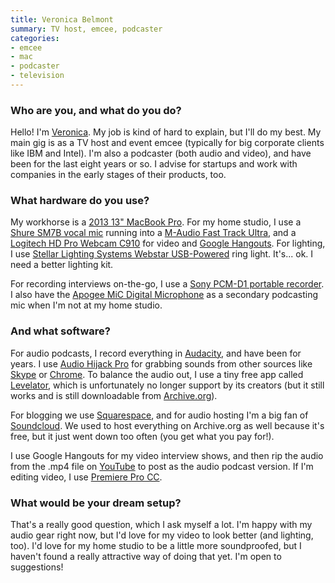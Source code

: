 ```yaml
---
title: Veronica Belmont
summary: TV host, emcee, podcaster
categories:
- emcee
- mac
- podcaster
- television
---
```


### Who are you, and what do you do?

Hello! I'm [Veronica](http://www.veronicabelmont.com/ "Veronica's website."). My job is kind of hard to explain, but I'll do my best. My main gig is as a TV host and event emcee (typically for big corporate clients like IBM and Intel). I'm also a podcaster (both audio and video), and have been for the last eight years or so. I advise for startups and work with companies in the early stages of their products, too. 

### What hardware do you use?

My workhorse is a [2013 13" MacBook Pro][macbook-pro]. For my home studio, I use a [Shure SM7B vocal mic][sm7b] running into a [M-Audio Fast Track Ultra][fast-track-ultra], and a [Logitech HD Pro Webcam C910][hd-pro-webcam-c910] for video and [Google Hangouts][google-hangouts]. For lighting, I use [Stellar Lighting Systems Webstar USB-Powered][webstar-usb-powered-led-ringlight] ring light. It's... ok. I need a better lighting kit. 

For recording interviews on-the-go, I use a [Sony PCM-D1 portable recorder][pcm-d1]. I also have the [Apogee MiC Digital Microphone][mic] as a secondary podcasting mic when I'm not at my home studio.

### And what software?

For audio podcasts, I record everything in [Audacity][], and have been for years. I use [Audio Hijack Pro][audio-hijack-pro] for grabbing sounds from other sources like [Skype][] or [Chrome][]. To balance the audio out, I use a tiny free app called [Levelator][the-levelator], which is unfortunately no longer support by its creators (but it still works and is still downloadable from [Archive.org](https://archive.org/ "A non-profit Internet history collection.")). 

For blogging we use [Squarespace][], and for audio hosting I'm a big fan of [Soundcloud][]. We used to host everything on Archive.org as well because it's free, but it just went down too often (you get what you pay for!).

I use Google Hangouts for my video interview shows, and then rip the audio from the .mp4 file on [YouTube][] to post as the audio podcast version. If I'm editing video, I use [Premiere Pro CC][premiere-pro].

### What would be your dream setup?

That's a really good question, which I ask myself a lot. I'm happy with my audio gear right now, but I'd love for my video to look better (and lighting, too). I'd love for my home studio to be a little more soundproofed, but I haven't found a really attractive way of doing that yet. I'm open to suggestions!

[fast-track-ultra]: https://www.amazon.com/M-Audio-Fast-Track-Ultra-High-Speed/dp/B000Z8U0IY "A USB 2 audio/MIDI interface."
[hd-pro-webcam-c910]: http://support.logitech.com/en_us/product/6816 "A webcam."
[macbook-pro]: https://www.apple.com/macbook-pro/ "A laptop."
[mic]: http://www.apogeedigital.com/products/mic "A microphone for iPhones and iPads."
[pcm-d1]: https://www.sony.net/Fun/design/activity/product/pcm-d1_01.html "An audio recorder."
[sm7b]: http://www.shure.com/americas/products/microphones/sm/sm7b-vocal-microphone "A dynamic microphone."
[webstar-usb-powered-led-ringlight]: http://www.stellarlightingsystems.com/stellar-lighting-systems-webstar-usb-powered-led-ringlight-for-webcams/ "A USB-powered ringlight for webcams."
[audacity]: https://sourceforge.net/projects/audacity/ "An open-source, cross-platform audio editor."
[audio-hijack-pro]: http://www.rogueamoeba.com/audiohijackpro/ "Mac software for recording audio from any source."
[chrome]: https://www.google.com/intl/en/chrome/browser/ "A WebKit-based browser, where each tab runs in its own thread."
[google-hangouts]: https://hangouts.google.com/ "A voice, video and text chat service."
[premiere-pro]: https://en.wikipedia.org/wiki/Adobe_Premiere_Pro "A video editing suite."
[skype]: https://www.skype.com/en/ "Voice and video chat software."
[soundcloud]: https://soundcloud.com/ "An audio creation and sharing service."
[squarespace]: https://www.squarespace.com/ "A site hosting/creation service."
[the-levelator]: https://en.wikipedia.org/wiki/Levelator "Software for auto-adjusting the levels in audio."
[youtube]: https://www.youtube.com/ "A web site for watching 80's TV commercials and bad mashups."
